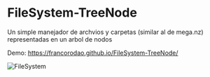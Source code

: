 # FileSystem-TreeNode
Un simple manejador de archvios y carpetas (similar al de mega.nz) representadas en un arbol de nodos

Demo: https://francorodao.github.io/FileSystem-TreeNode/

![FileSystem](https://cdn.ttgtmedia.com/rms/onlineImages/TT_tree.jpg)
